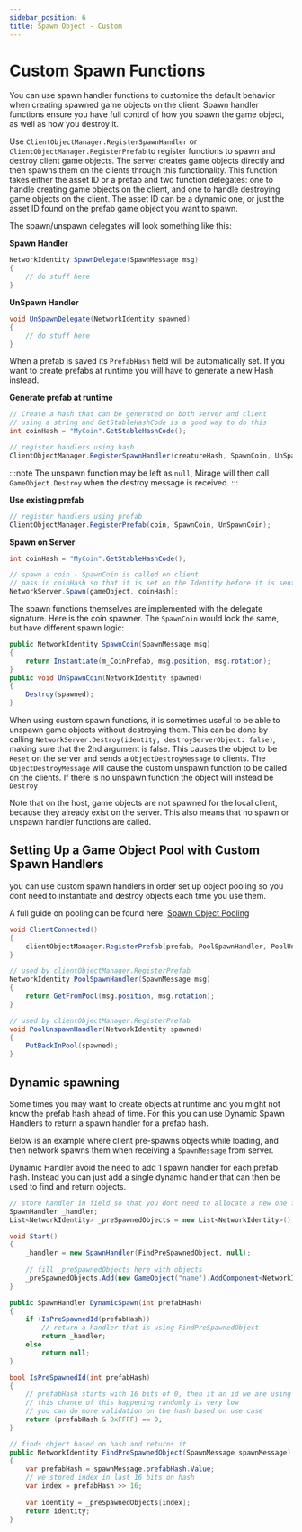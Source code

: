 ```yaml
---
sidebar_position: 6
title: Spawn Object - Custom
---
```

# Custom Spawn Functions

You can use spawn handler functions to customize the default behavior when creating spawned game objects on the client. Spawn handler functions ensure you have full control of how you spawn the game object, as well as how you destroy it.

Use `ClientObjectManager.RegisterSpawnHandler` or `ClientObjectManager.RegisterPrefab` to register functions to spawn and destroy client game objects. The server creates game objects directly and then spawns them on the clients through this functionality. This function takes either the asset ID or a prefab and two function delegates: one to handle creating game objects on the client, and one to handle destroying game objects on the client. The asset ID can be a dynamic one, or just the asset ID found on the prefab game object you want to spawn.

The spawn/unspawn delegates will look something like this:

**Spawn Handler**
``` cs
NetworkIdentity SpawnDelegate(SpawnMessage msg) 
{
    // do stuff here
}
```

**UnSpawn Handler**
```cs
void UnSpawnDelegate(NetworkIdentity spawned) 
{
    // do stuff here
}
```

When a prefab is saved its `PrefabHash` field will be automatically set. If you want to create prefabs at runtime you will have to generate a new Hash instead.

**Generate prefab at runtime**
``` cs
// Create a hash that can be generated on both server and client
// using a string and GetStableHashCode is a good way to do this
int coinHash = "MyCoin".GetStableHashCode();

// register handlers using hash
ClientObjectManager.RegisterSpawnHandler(creatureHash, SpawnCoin, UnSpawnCoin);
```

:::note
The unspawn function may be left as `null`, Mirage will then call `GameObject.Destroy` when the destroy message is received.
:::

**Use existing prefab**
```cs
// register handlers using prefab
ClientObjectManager.RegisterPrefab(coin, SpawnCoin, UnSpawnCoin);
```

**Spawn on Server**
```cs
int coinHash = "MyCoin".GetStableHashCode();

// spawn a coin - SpawnCoin is called on client
// pass in coinHash so that it is set on the Identity before it is sent to client
NetworkServer.Spawn(gameObject, coinHash);
```

The spawn functions themselves are implemented with the delegate signature. Here is the coin spawner. The `SpawnCoin` would look the same, but have different spawn logic:

``` cs
public NetworkIdentity SpawnCoin(SpawnMessage msg)
{
    return Instantiate(m_CoinPrefab, msg.position, msg.rotation);
}
public void UnSpawnCoin(NetworkIdentity spawned)
{
    Destroy(spawned);
}
```

When using custom spawn functions, it is sometimes useful to be able to unspawn game objects without destroying them. This can be done by calling `NetworkServer.Destroy(identity, destroyServerObject: false)`, making sure that the 2nd argument is false. This causes the object to be `Reset` on the server and sends a `ObjectDestroyMessage` to clients. The `ObjectDestroyMessage` will cause the custom unspawn function to be called on the clients. If there is no unspawn function the object will instead be `Destroy`

Note that on the host, game objects are not spawned for the local client, because they already exist on the server. This also means that no spawn or unspawn handler functions are called.

## Setting Up a Game Object Pool with Custom Spawn Handlers

you can use custom spawn handlers in order set up object pooling so you dont need to instantiate and destroy objects each time you use them. 

A full guide on pooling can be found here: [Spawn Object Pooling](./spawn-object-pooling)

```cs
void ClientConnected() 
{
    clientObjectManager.RegisterPrefab(prefab, PoolSpawnHandler, PoolUnspawnHandler);
}

// used by clientObjectManager.RegisterPrefab
NetworkIdentity PoolSpawnHandler(SpawnMessage msg)
{
    return GetFromPool(msg.position, msg.rotation);
}

// used by clientObjectManager.RegisterPrefab
void PoolUnspawnHandler(NetworkIdentity spawned)
{
    PutBackInPool(spawned);
}
```

## Dynamic spawning 

Some times you may want to create objects at runtime and you might not know the prefab hash ahead of time. For this you can use Dynamic Spawn Handlers to return a spawn handler for a prefab hash.

Below is an example where client pre-spawns objects while loading, and then network spawns them when receiving a `SpawnMessage` from server.

Dynamic Handler avoid the need to add 1 spawn handler for each prefab hash. Instead you can just add a single dynamic handler that can then be used to find and return objects.

```cs
// store handler in field so that you dont need to allocate a new one for each DynamicSpawn call
SpawnHandler _handler;
List<NetworkIdentity> _preSpawnedObjects = new List<NetworkIdentity>();

void Start() 
{
    _handler = new SpawnHandler(FindPreSpawnedObject, null);
    
    // fill _preSpawnedObjects here with objects
    _preSpawnedObjects.Add(new GameObject("name").AddComponent<NetworkIdentity>());
}

public SpawnHandler DynamicSpawn(int prefabHash)
{
    if (IsPreSpawnedId(prefabHash))
        // return a handler that is using FindPreSpawnedObject
        return _handler;
    else
        return null;
}

bool IsPreSpawnedId(int prefabHash) 
{
    // prefabHash starts with 16 bits of 0, then it an id we are using for spawning
    // this chance of this happening randomly is very low    
    // you can do more validation on the hash based on use case
    return (prefabHash & 0xFFFF) == 0;
}

// finds object based on hash and returns it
public NetworkIdentity FindPreSpawnedObject(SpawnMessage spawnMessage)
{
    var prefabHash = spawnMessage.prefabHash.Value;
    // we stored index in last 16 bits on hash
    var index = prefabHash >> 16;
    
    var identity = _preSpawnedObjects[index];
    return identity;
}
```